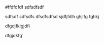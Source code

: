 <!--title: dsfsdfq Started-->

#ffdfdfdf
sdfsdfsdf
 
 sdfsdf
 sdfsdfs
 dfsdfsdfsd sjdfjfdlh ghjlfg
 fghkj

 dfgdjfklgjdfl

 dfgjdkfg'